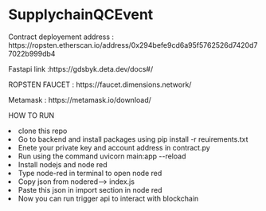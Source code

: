 # SupplychainQCEvent

<p> Contract deployement address : https://ropsten.etherscan.io/address/0x294befe9cd6a95f5762526d7420d77022b999db4 </p>
<p> Fastapi link :https://gdsbyk.deta.dev/docs#/ </p>

<p> ROPSTEN FAUCET : https://faucet.dimensions.network/ </p> 

<p> Metamask : https://metamask.io/download/</p>

<p> HOW TO RUN </p>
<ui>
  <li>clone this repo </li>
  <li> Go to backend and install packages using pip install -r reuirements.txt </li>
  <li> Enete your private key and account address in contract.py </li> 
  <li> Run using the command uvicorn main:app --reload</li>
  <li> Install nodejs and node red </li>
  <li> Type node-red in terminal to open node red </li>
  <li> Copy json from nodered--> index.js  </li>
  <li> Paste this json in import section in node red </li>
  <li> Now you can run trigger api to interact with blockchain </li>
  
 </ul>
